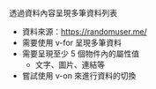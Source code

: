 透過資料內容呈現多筆資料列表
- 資料來源：https://randomuser.me/
- 需要使用 v-for 呈現多筆資料
- 需要呈現至少 5 個物件內的屬性值
    - 文字、圖片、連結等
- 嘗試使用 v-on 來進行資料的切換
